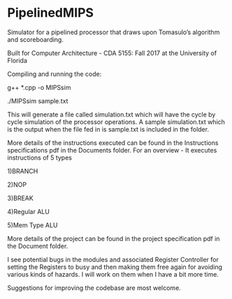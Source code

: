 # PipelinedMIPS
Simulator for a pipelined processor that draws upon Tomasulo’s algorithm and scoreboarding.

Built for Computer Architecture - CDA 5155: Fall 2017 at the University of Florida

Compiling and running the code:

g++ *.cpp -o MIPSsim

./MIPSsim sample.txt

This will generate a file called simulation.txt which will have the cycle by cycle simulation of the processor operations.
A sample simulation.txt which is the output when the file fed in is sample.txt is included in the folder.

More details of the instructions executed can be found in the Instructions specifications pdf in the Documents folder.
For an overview -
It executes instructions of 5 types

1)BRANCH

2)NOP

3)BREAK

4)Regular ALU

5)Mem Type ALU

More details of the project can be found in the project specification pdf in the Document folder.

I see potential bugs in the modules and associated Register Controller for setting the Registers to busy and then making 
them free again for avoiding various kinds of hazards. I will work on them when I have a bit more time.

Suggestions for improving the codebase are most welcome.